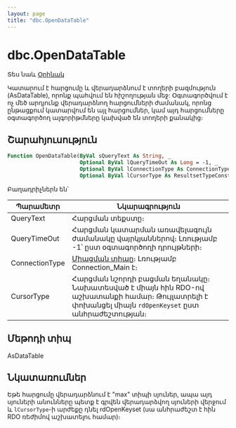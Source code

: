 ```yaml
---
layout: page
title: "dbc.OpenDataTable"
---
```



# dbc.OpenDataTable

Տես նաև [Օրինակ](../../../Examples/AsDbc.md)

Կատարում է հարցումը և վերադարձնում է տողերի բազմություն (AsDataTable), որոնք պահվում են հիշողության մեջ: Օգտագործվում է ոչ մեծ արդյունք վերադարձնող հարցումների ժամանակ, որոնց ընթացքում կատարվում են այլ հարցումներ, կամ այդ հարցումները օգտագործող ալգորիթմները կախված են տողերի քանակից։


## Շարահյուսություն

``` vb
Function OpenDataTable(ByVal sQueryText As String, _
                       Optional ByVal lQueryTimeOut As Long = -1, _
                       Optional ByVal lConnectionType As ConnectionType = Connection_Main, _
                       Optional ByVal lCursorType As ResultsetTypeConstants = rdOpenForwardOnly) As AsDataTable
```

Բաղադրիչներն են՝

|Պարամետր | Նկարագրություն |
|--|--|
| QueryText | Հարցման տեքստը։|
| QueryTimeOut | Հարցման կատարման առավելագույն ժամանակը վայրկյաններով։ Լռությամբ -1՝ ըստ օգտագործողի դրույթների։ |
| ConnectionType | [Միացման տիպը](../../../Constants/ConnectionType.md)։ Լռությամբ Connection_Main է։|
| CursorType |  Հարցման նշորդի բացման եղանակը։ Նախատեսված է միայն հին RDO-ով աշխատանքի համար։ Թույլատրելի է փոխանցել միայն `rdOpenKeyset` ըստ անհրաժեշտության։ |

## Մեթոդի տիպ

AsDataTable

## Նկատառումներ
Եթե հարցումը վերադարձնում է "max" տիպի սյուներ, ապա այդ սյուների անունները պետք է գրվեն վերադարձվող սյուների վերջում և `lCursorType`-ի արժեքը դնել rdOpenKeyset (սա անհրաժեշտ է հին RDO ռեժիմով աշխատելու համար)։